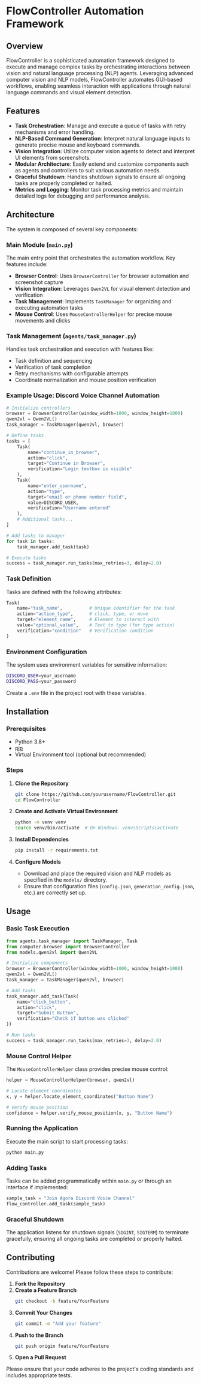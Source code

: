 # FlowController Automation Framework

## Overview

FlowController is a sophisticated automation framework designed to execute and manage complex tasks by orchestrating interactions between vision and natural language processing (NLP) agents. Leveraging advanced computer vision and NLP models, FlowController automates GUI-based workflows, enabling seamless interaction with applications through natural language commands and visual element detection.

## Features

- **Task Orchestration**: Manage and execute a queue of tasks with retry mechanisms and error handling.
- **NLP-Based Command Generation**: Interpret natural language inputs to generate precise mouse and keyboard commands.
- **Vision Integration**: Utilize computer vision agents to detect and interpret UI elements from screenshots.
- **Modular Architecture**: Easily extend and customize components such as agents and controllers to suit various automation needs.
- **Graceful Shutdown**: Handles shutdown signals to ensure all ongoing tasks are properly completed or halted.
- **Metrics and Logging**: Monitor task processing metrics and maintain detailed logs for debugging and performance analysis.

## Architecture

The system is composed of several key components:

### Main Module (`main.py`)

The main entry point that orchestrates the automation workflow. Key features include:

- **Browser Control**: Uses `BrowserController` for browser automation and screenshot capture
- **Vision Integration**: Leverages `Qwen2VL` for visual element detection and verification
- **Task Management**: Implements `TaskManager` for organizing and executing automation tasks
- **Mouse Control**: Uses `MouseControllerHelper` for precise mouse movements and clicks

### Task Management (`agents/task_manager.py`)

Handles task orchestration and execution with features like:

- Task definition and sequencing
- Verification of task completion
- Retry mechanisms with configurable attempts
- Coordinate normalization and mouse position verification

### Example Usage: Discord Voice Channel Automation

```python
# Initialize controllers
browser = BrowserController(window_width=1000, window_height=1000)
qwen2vl = Qwen2VL()
task_manager = TaskManager(qwen2vl, browser)

# Define tasks
tasks = [
    Task(
        name="continue_in_browser",
        action="click",
        target="Continue in Browser",
        verification="Login textbox is visible"
    ),
    Task(
        name="enter_username",
        action="type",
        target="email or phone number field",
        value=DISCORD_USER,
        verification="Username entered"
    ),
    # Additional tasks...
]

# Add tasks to manager
for task in tasks:
    task_manager.add_task(task)

# Execute tasks
success = task_manager.run_tasks(max_retries=3, delay=2.0)
```

### Task Definition

Tasks are defined with the following attributes:

```python
Task(
    name="task_name",          # Unique identifier for the task
    action="action_type",      # click, type, or move
    target="element_name",     # Element to interact with
    value="optional_value",    # Text to type (for type action)
    verification="condition"   # Verification condition
)
```

### Environment Configuration

The system uses environment variables for sensitive information:

```bash
DISCORD_USER=your_username
DISCORD_PASS=your_password
```

Create a `.env` file in the project root with these variables.

## Installation

### Prerequisites

- Python 3.8+
- [pip](https://pip.pypa.io/en/stable/)
- Virtual Environment tool (optional but recommended)

### Steps

1. **Clone the Repository**
    ```bash
    git clone https://github.com/yourusername/FlowController.git
    cd FlowController
    ```

2. **Create and Activate Virtual Environment**
    ```bash
    python -m venv venv
    source venv/bin/activate  # On Windows: venv\Scripts\activate
    ```

3. **Install Dependencies**
    ```bash
    pip install -r requirements.txt
    ```

4. **Configure Models**
    - Download and place the required vision and NLP models as specified in the `models/` directory.
    - Ensure that configuration files (`config.json`, `generation_config.json`, etc.) are correctly set up.

## Usage

### Basic Task Execution

```python
from agents.task_manager import TaskManager, Task
from computer.browser import BrowserController
from models.qwen2vl import Qwen2VL

# Initialize components
browser = BrowserController(window_width=1000, window_height=1000)
qwen2vl = Qwen2VL()
task_manager = TaskManager(qwen2vl, browser)

# Add tasks
task_manager.add_task(Task(
    name="click_button",
    action="click",
    target="Submit Button",
    verification="Check if button was clicked"
))

# Run tasks
success = task_manager.run_tasks(max_retries=3, delay=2.0)
```

### Mouse Control Helper

The `MouseControllerHelper` class provides precise mouse control:

```python
helper = MouseControllerHelper(browser, qwen2vl)

# Locate element coordinates
x, y = helper.locate_element_coordinates("Button Name")

# Verify mouse position
confidence = helper.verify_mouse_position(x, y, "Button Name")
```

### Running the Application

Execute the main script to start processing tasks:
```bash
python main.py
```

### Adding Tasks

Tasks can be added programmatically within `main.py` or through an interface if implemented:
```python
sample_task = "Join Agora Discord Voice Channel"
flow_controller.add_task(sample_task)
```

### Graceful Shutdown

The application listens for shutdown signals (`SIGINT`, `SIGTERM`) to terminate gracefully, ensuring all ongoing tasks are completed or properly halted.


## Contributing

Contributions are welcome! Please follow these steps to contribute:

1. **Fork the Repository**
2. **Create a Feature Branch**
    ```bash
    git checkout -b feature/YourFeature
    ```
3. **Commit Your Changes**
    ```bash
    git commit -m "Add your feature"
    ```
4. **Push to the Branch**
    ```bash
    git push origin feature/YourFeature
    ```
5. **Open a Pull Request**

Please ensure that your code adheres to the project's coding standards and includes appropriate tests.

